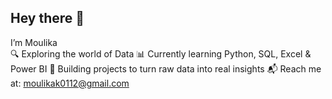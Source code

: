 ## Hey there 👋 
I’m Moulika  
🔍 Exploring the world of Data 
📊 Currently learning Python, SQL, Excel & Power BI 
🌱 Building projects to turn raw data into real insights 
📬 Reach me at: moulikak0112@gmail.com
